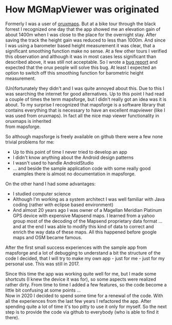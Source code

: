 # How MGMapViewer was originated

Formerly I was a user of [oruxmaps](https://www.oruxmaps.com). But at a bike tour through the black forrest 
I recognized one day that the app showed me an elevation gain of about 1400m when I was close to the place 
for the overnight stay. After saving the track the height gain was reduced to less than 1000m. And since I was
using a barometer based height measurement it was clear, that a significant smoothing function make no sense. 
At a few other tours I verified this observation and although it was in most cases less significant than described 
above, it was still not acceptable.
So I wrote a [bug report](https://oruxmaps.org/forum/index.php?topic=4448.msg11716#msg11716) and expected that 
the orux people will solve this bug. At least I expected an option to switch off this smoothing function for barometric
height measurement.

(Un)fortunately they didn't and I was quite annoyed about this. Due to this I was searching the internet for good
alternatives. Up to this point I had read a couple of times the term mapsforge, but I didn't really got an idea was it is about.
To my surprise I recognized that mapsforge is a software library that contains everything that is necessary  to have an
excellent mapviewer (like I was used from oruxmaps). In fact all the nice map viewer functionality in oruxmaps is inherited  
from mapsforge. 

So although mapsforge is freely available on github there were a few none trivial problems for me:
- Up to this point of time I never tried to develop an app
- I didn't know anything about the Android design patterns 
- I wasn't used to handle AndroidStudio 
- ... and beside the sample application code with some really good examples there is almost no documentation in mapsforge.

On the other hand I had some advantages:
- I studied computer science
- Although I'm working as a system architect I was well familiar with Java coding (rather with eclipse based environment)
- And almost 20 years ago I was owner of a Magellan Meridian Platinum GPS device with expensive Mapsend maps. 
  I learned from a yahoo group most of the decoding of the Mapsend proprietary data format ... and at the end I was able to modify this kind of data to correct 
  and enrich the way data of these maps. All this happened before google maps and OSM became famous.

After the first small success experiences with the sample app from mapsforge and a lot of debugging to understand a bit the
structure of the code I decided, that I will try to make my own app - just for me - just for my personal use. This was still in 2017.

Since this time the app was working quite well for me, but I made some shortcuts (I knew the device it was for), so some aspects were
realized rather dirty. From time to time I added a few features, so the code become a little bit confusing at some points ... <br/>
Now in 2020 I decided to spend some time for a renewal of the code. With all the experiences from the last 
few years I refactored the app. After spending quite a lot of time it's too pitty to use it only for myself. So the next step is to 
provide the code via github to everybody (who is able to find it there).



